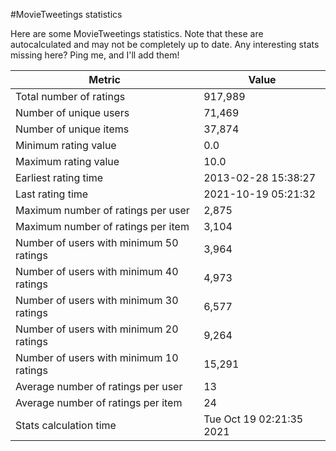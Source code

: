 #MovieTweetings statistics

Here are some MovieTweetings statistics. Note that these are autocalculated and may not be completely up to date. Any interesting stats missing here? Ping me, and I'll add them!

Metric | Value
--- | ---
Total number of ratings                 | 917,989
Number of unique users                  | 71,469
Number of unique items                  | 37,874
Minimum rating value                    | 0.0
Maximum rating value                    | 10.0
Earliest rating time                    | 2013-02-28 15:38:27
Last rating time                        | 2021-10-19 05:21:32
Maximum number of ratings per user      | 2,875
Maximum number of ratings per item      | 3,104
Number of users with minimum 50 ratings | 3,964
Number of users with minimum 40 ratings | 4,973
Number of users with minimum 30 ratings | 6,577
Number of users with minimum 20 ratings | 9,264
Number of users with minimum 10 ratings | 15,291
Average number of ratings per user      | 13
Average number of ratings per item      | 24
Stats calculation time                  | Tue Oct 19 02:21:35 2021

